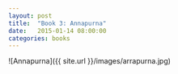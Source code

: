 ```yaml
---
layout: post
title:  "Book 3: Annapurna"
date:   2015-01-14 08:00:00
categories: books
---
```


![Annapurna]({{ site.url }}/images/arrapurna.jpg)
